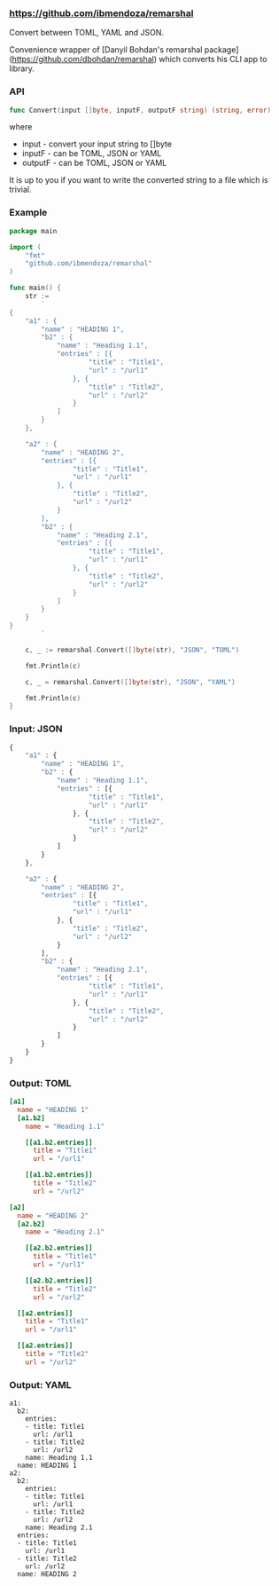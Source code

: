### https://github.com/ibmendoza/remarshal

Convert between TOML, YAML and JSON.

Convenience wrapper of [Danyil Bohdan's remarshal package] (https://github.com/dbohdan/remarshal) which converts his CLI app to library.

### API

```go
func Convert(input []byte, inputF, outputF string) (string, error)
```

where 

- input - convert your input string to []byte
- inputF - can be TOML, JSON or YAML
- outputF - can be TOML, JSON or YAML

It is up to you if you want to write the converted string to a file which is trivial.

### Example

```go
package main

import (
	"fmt"
	"github.com/ibmendoza/remarshal"
)

func main() {
	str :=
		`
{
    "a1" : {
        "name" : "HEADING 1",
        "b2" : {
            "name" : "Heading 1.1",
            "entries" : [{
                    "title" : "Title1",
                    "url" : "/url1"
                }, {
                    "title" : "Title2",
                    "url" : "/url2"
                }
            ]
        }
    },

    "a2" : {
        "name" : "HEADING 2",
        "entries" : [{
                "title" : "Title1",
                "url" : "/url1"
            }, {
                "title" : "Title2",
                "url" : "/url2"
            }
        ],
        "b2" : {
            "name" : "Heading 2.1",
            "entries" : [{
                    "title" : "Title1",
                    "url" : "/url1"
                }, {
                    "title" : "Title2",
                    "url" : "/url2"
                }
            ]
        }
    }
} 		
		`

	c, _ := remarshal.Convert([]byte(str), "JSON", "TOML")

	fmt.Println(c)

	c, _ = remarshal.Convert([]byte(str), "JSON", "YAML")

	fmt.Println(c)
}
```



### Input: JSON

```javascript
{
    "a1" : {
        "name" : "HEADING 1",
        "b2" : {
            "name" : "Heading 1.1",
            "entries" : [{
                    "title" : "Title1",
                    "url" : "/url1"
                }, {
                    "title" : "Title2",
                    "url" : "/url2"
                }
            ]
        }
    },

    "a2" : {
        "name" : "HEADING 2",
        "entries" : [{
                "title" : "Title1",
                "url" : "/url1"
            }, {
                "title" : "Title2",
                "url" : "/url2"
            }
        ],
        "b2" : {
            "name" : "Heading 2.1",
            "entries" : [{
                    "title" : "Title1",
                    "url" : "/url1"
                }, {
                    "title" : "Title2",
                    "url" : "/url2"
                }
            ]
        }
    }
} 
```

### Output: TOML

```toml
[a1]
  name = "HEADING 1"
  [a1.b2]
    name = "Heading 1.1"

    [[a1.b2.entries]]
      title = "Title1"
      url = "/url1"

    [[a1.b2.entries]]
      title = "Title2"
      url = "/url2"

[a2]
  name = "HEADING 2"
  [a2.b2]
    name = "Heading 2.1"

    [[a2.b2.entries]]
      title = "Title1"
      url = "/url1"

    [[a2.b2.entries]]
      title = "Title2"
      url = "/url2"

  [[a2.entries]]
    title = "Title1"
    url = "/url1"

  [[a2.entries]]
    title = "Title2"
    url = "/url2"
```

### Output: YAML

```
a1:
  b2:
    entries:
    - title: Title1
      url: /url1
    - title: Title2
      url: /url2
    name: Heading 1.1
  name: HEADING 1
a2:
  b2:
    entries:
    - title: Title1
      url: /url1
    - title: Title2
      url: /url2
    name: Heading 2.1
  entries:
  - title: Title1
    url: /url1
  - title: Title2
    url: /url2
  name: HEADING 2
```